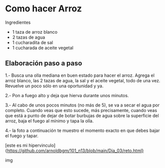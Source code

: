# Como hacer Arroz

Ingredientes
- 1 taza de arroz blanco
- 2 tazas de agua
- 1 cucharadita de sal
- 1 cucharada de aceite vegetal

## Elaboración paso a paso

1.- Busca una olla mediana en buen estado para hacer el arroz. Agrega el arroz blanco, las 2 tazas de agua, la sal y el aceite vegetal, todo de una vez. Revuelve un poco sólo en una oportunidad y ya.

2.- Pon a fuego alto y deja que hierva durante unos minutos.

3.- Al cabo de unos pocos minutos (no más de 5), se va a secar el agua por completo. Cuando veas que esto sucede, más precisamente, cuando veas que está a punto de dejar de botar burbujas de agua sobre la superficie del arroz, baja el fuego al mínimo y tapa la olla.

4.-  la foto a continuación te muestro el momento exacto en que debes bajar el fuego y tapar.


[este es mi hipervinculo] {https://github.com/arnoldbgm/101_n13/blob/main/Dia_03/reto.html}

img



